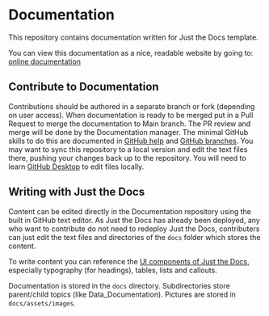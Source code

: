 # Documentation

This repository contains documentation written for Just the Docs template.

You can view this documentation as a nice, readable website by going to: [online documentation](https://climatesmartagcollab.github.io/Documentation/)

## Contribute to Documentation

Contributions should be authored in a separate branch or fork (depending on user access). When documentation is ready to be merged put in a Pull Request to merge the documentation to Main branch. The PR review and merge will be done by the Documentation manager. The minimal GitHub skills to do this are documented in [GitHub help](https://climatesmartagcollab.github.io/Documentation/github/) and [GitHub branches](https://climatesmartagcollab.github.io/Documentation/github/branches.html). You may want to sync this repository to a local version and edit the text files there, pushing your changes back up to the repository. You will need to learn [GitHub Desktop](https://climatesmartagcollab.github.io/Documentation/github/githubdesktop.html) to edit files locally.

## Writing with Just the Docs

Content can be edited directly in the Documentation repository using the built in GitHub text editor. As Just the Docs has already been deployed, any who want to contribute do not need to redeploy Just the Docs, contributers can just edit the text files and directories of the `docs` folder which stores the content. 

To write content you can reference the [UI components of Just the Docs](https://just-the-docs.com/docs/ui-components/), especially typography (for headings), tables, lists and callouts.

Documentation is stored in the `docs` directory. Subdirectories store parent/child topics (like Data_Documentation). Pictures are stored in `docs/assets/images`.
